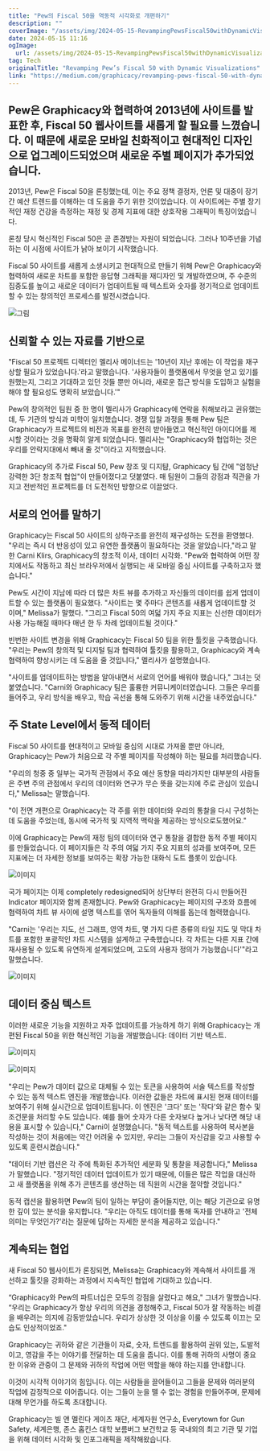 ```yaml
---
title: "Pew의 Fiscal 50을 역동적 시각화로 개편하기"
description: ""
coverImage: "/assets/img/2024-05-15-RevampingPewsFiscal50withDynamicVisualizations_0.png"
date: 2024-05-15 11:16
ogImage: 
  url: /assets/img/2024-05-15-RevampingPewsFiscal50withDynamicVisualizations_0.png
tag: Tech
originalTitle: "Revamping Pew’s Fiscal 50 with Dynamic Visualizations"
link: "https://medium.com/graphicacy/revamping-pews-fiscal-50-with-dynamic-visualizations-7bd9737c09dc"
---
```



## Pew은 Graphicacy와 협력하여 2013년에 사이트를 발표한 후, Fiscal 50 웹사이트를 새롭게 할 필요를 느꼈습니다. 이 때문에 새로운 모바일 친화적이고 현대적인 디자인으로 업그레이드되었으며 새로운 주별 페이지가 추가되었습니다.

2013년, Pew은 Fiscal 50을 론칭했는데, 이는 주요 정책 결정자, 언론 및 대중이 장기간 예산 트렌드를 이해하는 데 도움을 주기 위한 것이었습니다. 이 사이트에는 주별 장기적인 재정 건강을 측정하는 재정 및 경제 지표에 대한 상호작용 그래픽이 특징이었습니다.

론칭 당시 혁신적인 Fiscal 50은 곧 존경받는 자원이 되었습니다. 그러나 10주년을 기념하는 이 시점에 사이트가 낡아 보이기 시작했습니다.

Fiscal 50 사이트를 새롭게 소생시키고 현대적으로 만들기 위해 Pew은 Graphicacy와 협력하여 새로운 차트를 포함한 응답형 그래픽을 재디자인 및 개발하였으며, 주 수준의 집중도를 높이고 새로운 데이터가 업데이트될 때 텍스트와 숫자를 정기적으로 업데이트할 수 있는 창의적인 프로세스를 발전시켰습니다.



![그림](/assets/img/2024-05-15-RevampingPewsFiscal50withDynamicVisualizations_0.png)

## 신뢰할 수 있는 자료를 기반으로

"Fiscal 50 프로젝트 디렉터인 멜리사 메이너드는 '10년이 지난 후에는 이 작업을 재구상할 필요가 있었습니다.'라고 말했습니다. '사용자들이 플랫폼에서 무엇을 얻고 있기를 원했는지, 그리고 기대하고 있던 것들 뿐만 아니라, 새로운 접근 방식을 도입하고 실험을 해야 할 필요성도 명확히 보았습니다.'"

Pew의 창의적인 팀원 중 한 명이 멜리사가 Graphicacy에 연락을 취해보라고 권유했는데, 두 기관의 방식과 미학이 일치했습니다. 경쟁 입찰 과정을 통해 Pew 팀은 Graphicacy가 프로젝트의 비전과 목표를 완전히 받아들였고 혁신적인 아이디어를 제시할 것이라는 것을 명확히 알게 되었습니다. 멜리사는 "Graphicacy와 협업하는 것은 우리를 안락지대에서 빼내 줄 것"이라고 지적했습니다.



Graphicacy의 추가로 Fiscal 50, Pew 창조 및 디지턈, Graphicacy 팀 간에 "엄청난 강력한 3단 창조적 협업"이 만들어졌다고 덧붙였다. 매 팀원이 그들의 강점과 직관을 가지고 전반적인 프로젝트를 더 도전적인 방향으로 이끌었다.

## 서로의 언어를 말하기

Graphicacy는 Fiscal 50 사이트의 상하구조를 완전히 재구성하는 도전을 환영했다. "우리는 즉시 더 반응성이 있고 유연한 플랫폼이 필요하다는 것을 알았습니다,"라고 말한 Carni Klirs, Graphicacy의 창조적 이사, 데이터 시각화. "Pew와 협력하여 어떤 장치에서도 작동하고 최신 브라우저에서 실행되는 새 모바일 중심 사이트를 구축하고자 했습니다."

Pew도 시간이 지남에 따라 더 많은 차트 뷰를 추가하고 자신들의 데이터를 쉽게 업데이트할 수 있는 플랫폼이 필요했다. "사이트는 몇 주마다 콘텐츠를 새롭게 업데이트할 것이며," Melissa가 말했다. "그리고 Fiscal 50의 여덟 가지 주요 지표는 신선한 데이터가 사용 가능해질 때마다 매년 한 두 차례 업데이트될 것이다."



빈번한 사이트 변경을 위해 Graphicacy는 Fiscal 50 팀을 위한 툴킷을 구축했습니다. "우리는 Pew의 창의적 및 디지털 팀과 협력하여 툴킷을 활용하고, Graphicacy와 계속 협력하여 향상시키는 데 도움을 줄 것입니다," 멜리사가 설명했습니다.

"사이트를 업데이트하는 방법을 알아내면서 서로의 언어를 배워야 했습니다," 그녀는 덧붙였습니다. "Carni와 Graphicacy 팀은 훌륭한 커뮤니케이터였습니다. 그들은 우리를 들어주고, 우리 방식을 배우고, 학습 곡선을 통해 도와주기 위해 시간을 내주었습니다."

## 주 State Level에서 동적 데이터

Fiscal 50 사이트를 현대적이고 모바일 중심의 시대로 가져올 뿐만 아니라, Graphicacy는 Pew가 처음으로 각 주별 페이지를 작성해야 하는 필요를 처리했습니다.



"우리의 청중 중 일부는 국가적 관점에서 주요 예산 동향을 따라가지만 대부분의 사람들은 주변 주의 관점에서 우리의 데이터와 연구가 무슨 뜻을 갖는지에 주로 관심이 있습니다," Melissa는 말했습니다.

"이 전면 개편으로 Graphicacy는 각 주를 위한 데이터와 우리의 통찰을 다시 구성하는 데 도움을 주었는데, 동시에 국가적 및 지역적 맥락을 제공하는 방식으로도했어요."

이에 Graphicacy는 Pew의 재정 팀의 데이터와 연구 통찰을 결합한 동적 주별 페이지를 만들었습니다. 이 페이지들은 각 주의 여덟 가지 주요 지표의 성과를 보여주며, 모든 지표에는 더 자세한 정보를 보여주는 확장 가능한 대화식 도트 플롯이 있습니다.

![이미지](/assets/img/2024-05-15-RevampingPewsFiscal50withDynamicVisualizations_1.png)



국가 페이지는 이제 completely redesigned되어 상단부터 완전히 다시 만들어진 Indicator 페이지와 함께 존재합니다. Pew와 Graphicacy는 페이지의 구조와 흐름에 협력하여 차트 뷰 사이에 설명 텍스트를 엮어 독자들의 이해를 돕는데 협력했습니다.

"Carni는 '우리는 지도, 선 그래프, 영역 차트, 몇 가지 다른 종류의 타일 지도 및 막대 차트를 포함한 포괄적인 차트 시스템을 설계하고 구축했습니다. 각 차트는 다른 지표 간에 재사용될 수 있도록 유연하게 설계되었으며, 고도의 사용자 정의가 가능했습니다'"라고 말했습니다.

![이미지](/assets/img/2024-05-15-RevampingPewsFiscal50withDynamicVisualizations_2.png)

## 데이터 중심 텍스트



이러한 새로운 기능을 지원하고 자주 업데이트를 가능하게 하기 위해 Graphicacy는 개편된 Fiscal 50을 위한 혁신적인 기능을 개발했습니다: 데이터 기반 텍스트.

![이미지](/assets/img/2024-05-15-RevampingPewsFiscal50withDynamicVisualizations_3.png)

![이미지](/assets/img/2024-05-15-RevampingPewsFiscal50withDynamicVisualizations_4.png)

"우리는 Pew가 데이터 값으로 대체될 수 있는 토큰을 사용하여 서술 텍스트를 작성할 수 있는 동적 텍스트 엔진을 개발했습니다. 이러한 값들은 차트에 표시된 현재 데이터를 보여주기 위해 실시간으로 업데이트됩니다. 이 엔진은 '크다' 또는 '작다'와 같은 함수 및 조건문을 처리할 수도 있습니다. 예를 들어 숫자가 다른 숫자보다 높거나 낮다면 해당 내용을 표시할 수 있습니다," Carni이 설명했습니다. "동적 텍스트를 사용하여 복사본을 작성하는 것이 처음에는 약간 어려울 수 있지만, 우리는 그들이 자신감을 갖고 사용할 수 있도록 훈련시켰습니다."



"데이터 기반 캡션은 각 주에 특화된 추가적인 세분화 및 통찰을 제공합니다," Melissa가 말했습니다. "정기적인 데이터 업데이트가 있기 때문에, 이들은 많은 작업을 대신하고 새 플랫폼을 위해 추가 콘텐츠를 생산하는 데 직원의 시간을 절약할 것입니다."

동적 캡션을 활용하면 Pew의 팀이 일하는 부담이 줄어들지만, 이는 해당 기관으로 유명한 깊이 있는 분석을 유지합니다. "우리는 아직도 데이터를 통해 독자를 안내하고 '전체 의미는 무엇인가?'라는 질문에 답하는 자세한 분석을 제공하고 있습니다."

## 계속되는 협업

새 Fiscal 50 웹사이트가 론칭되면, Melissa는 Graphicacy와 계속해서 사이트를 개선하고 툴킷을 강화하는 과정에서 지속적인 협업에 기대하고 있습니다.



“Graphicacy와 Pew의 파트너십은 모두의 강점을 살렸다고 해요," 그녀가 말했습니다. “우리는 Graphicacy가 항상 우리의 의견을 경청해주고, Fiscal 50가 잘 작동하는 비결을 배우려는 의지에 감동받았습니다. 우리가 상상한 것 이상을 이룰 수 있도록 이끄는 모습도 인상적이었죠."

Graphicacy는 귀하와 같은 기관들이 자료, 숫자, 트렌드를 활용하여 권위 있는, 도발적이고, 영감을 주는 이야기를 전달하는 데 도움을 줍니다. 이를 통해 귀하의 사명이 중요한 이유와 관중이 그 문제와 귀하의 작업에 어떤 역할을 해야 하는지를 안내합니다.

이것이 시각적 이야기의 힘입니다. 이는 사람들을 끌어들이고 그들을 문제와 여러분의 작업에 감정적으로 이어줍니다. 이는 그들이 눈을 뗄 수 없는 경험을 만들어주며, 문제에 대해 무언가를 하도록 초대합니다.

Graphicacy는 빌 앤 멜린다 게이츠 재단, 세계자원 연구소, Everytown for Gun Safety, 세계은행, 존스 홉킨스 대학 보름버그 보건학교 등 국내외의 최고 기관 및 기업을 위해 데이터 시각화 및 인포그래픽을 제작해왔습니다.